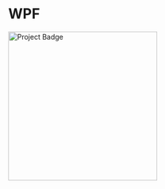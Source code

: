 # WPF
<img src="https://ci.appveyor.com/api/projects/status/32r7s2skrgm9ubva?svg=true" alt="Project Badge" width="300">

